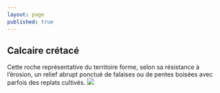 ```yaml
---
layout: page
published: true
---
```


## Calcaire crétacé

Cette roche représentative du territoire forme, selon sa résistance à l’érosion, un relief abrupt ponctué de falaises ou de pentes boisées avec parfois des replats cultivés.
![](/data/images/9/géographie/9_GEOGRAPHIE_POP4.jpg)